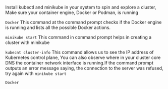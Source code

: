 Install kubectl and minikube in your system to spin and explore a cluster, Make sure your container engine, Docker or Podman, is running

 `Docker`
This command at the command prompt checks if the Docker engine is running and lists all the possible Docker actions.
 
  `minikube start`
This command in command prompt helps in creating a cluster with minikube

 `kubecnt cluster-info` 
 This command allows us to see the IP address of Kubernetes control plane, You can also observe where in your cluster core DNS the container network interface is running.If the command prompt outputs an error message saying, the connection to the server was refused, try again with  `minikube start`
 
  `Docker`



